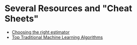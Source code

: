 # Several Resources and "Cheat Sheets"

- [Choosing the right estimator](https://scikit-learn.org/stable/tutorial/machine_learning_map/index.html)
- [Top Traditional Machine Learning Algorithms](https://s3.amazonaws.com/assets.datacamp.com/email/other/ML+Cheat+Sheet_2.pdf)
